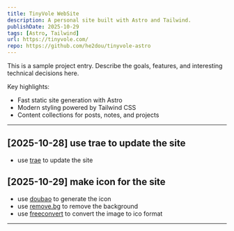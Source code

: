 ```yaml
---
title: TinyVole WebSite
description: A personal site built with Astro and Tailwind.
publishDate: 2025-10-29
tags: [Astro, Tailwind]
url: https://tinyvole.com/
repo: https://github.com/he2dou/tinyvole-astro
---
```


This is a sample project entry. Describe the goals, features, and interesting technical decisions here.

Key highlights:

- Fast static site generation with Astro
- Modern styling powered by Tailwind CSS
- Content collections for posts, notes, and projects

---


## [2025-10-28] use trae to update the site
- use [trae](https://trae.dev/) to update the site

## [2025-10-29] make icon for the site
- use [doubao](https://www.doubao.com/) to generate the icon
- use [remove.bg](https://www.remove.bg/) to remove the background
- use [freeconvert](https://www.freeconvert.com/convert-to-ico) to convert the image to ico format

---